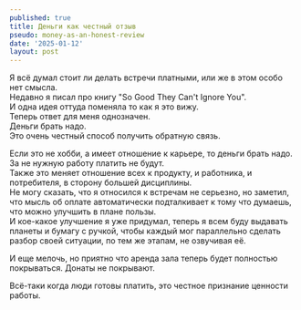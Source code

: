 ```yaml
---
published: true
title: Деньги как честный отзыв
pseudo: money-as-an-honest-review
date: '2025-01-12'
layout: post
---
```

Я всё думал стоит ли делать встречи платными, или же в этом особо нет смысла.\
Недавно я писал про книгу "So Good They Can't Ignore You".\
И одна идея оттуда поменяла то как я это вижу.\
Теперь ответ для меня однозначен.\
Деньги брать надо.\
Это очень честный способ получить обратную связь.

Если это не хобби, а имеет отношение к карьере, то деньги брать надо.\
За не нужную работу платить не будут.\
Также это меняет отношение всех к продукту, и работника, и потребителя, в сторону большей дисциплины.\
Не могу сказать, что я относился к встречам не серьезно, но заметил, что мысль об оплате автоматически подталкивает к тому что думаешь, что можно улучшить в плане пользы.\
И кое-какое улучшение я уже придумал, теперь я всем буду выдавать планеты и бумагу с ручкой, чтобы каждый мог параллельно сделать разбор своей ситуации, по тем же этапам, не озвучивая её.

И еще мелочь, но приятно что аренда зала теперь будет полностью покрываться. Донаты не покрывают.

Всё-таки когда люди готовы платить, это честное признание ценности работы.
